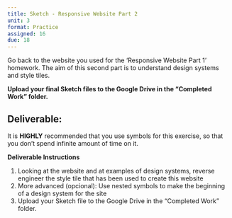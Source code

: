 ```yaml
---
title: Sketch - Responsive Website Part 2
unit: 3
format: Practice
assigned: 16
due: 18
---
```

Go back to the website you used for the ‘Responsive Website Part 1’ homework. The aim of this second part is to understand design systems and style tiles.

**Upload your final Sketch files to the Google Drive in the “Completed Work” folder.**

## Deliverable:

It is **HIGHLY** recommended that you use symbols for this exercise, so that you don’t spend infinite amount of time on it.

**Deliverable Instructions**

1. Looking at the website and at examples of design systems, reverse engineer the style tile that has been used to create this website
2. More advanced (opcional): Use nested symbols to make the beginning of a design system for the site
3. Upload your Sketch file to the Google Drive in the “Completed Work” folder.
